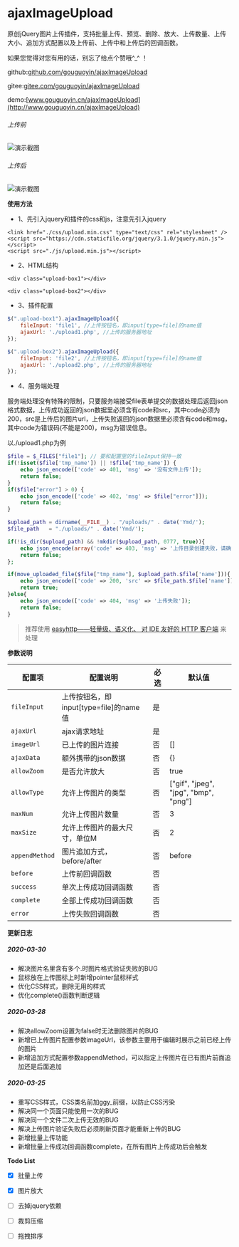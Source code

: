 # ajaxImageUpload
原创jQuery图片上传插件，支持批量上传、预览、删除、放大、上传数量、上传大小、追加方式配置以及上传前、上传中和上传后的回调函数。

如果您觉得对您有用的话，别忘了给点个赞哦^_^ ！

github:[github.com/gouguoyin/ajaxImageUpload](https://github.com/gouguoyin/ajaxImageUpload "github.com/gouguoyin/ajaxImageUpload")

gitee:[gitee.com/gouguoyin/ajaxImageUpload](https://gitee.com/gouguoyin/ajaxImageUpload "gitee.com/gouguoyin/ajaxImageUpload")

demo:[www.gouguoyin.cn/ajaxImageUpload](http://www.gouguoyin.cn/ajaxImageUpload)

###### 上传前
![演示截图](https://image-static.segmentfault.com/307/630/3076307501-5e7f37312c655)
###### 上传后
![演示截图](https://image-static.segmentfault.com/241/131/2411318232-5e7f373f1a8eb)


 **使用方法**
 
 - 1、先引入jquery和插件的css和js，注意先引入jquery
 
```
<link href="./css/upload.min.css" type="text/css" rel="stylesheet" />
<script src="https://cdn.staticfile.org/jquery/3.1.0/jquery.min.js"></script>
<script src="./js/upload.min.js"></script>
```

 - 2、HTML结构
```
<div class="upload-box1"></div>

<div class="upload-box2"></div>
```
 - 3、插件配置
 
```javascript
$(".upload-box1").ajaxImageUpload({
    fileInput: 'file1', //上传按钮名，即input[type=file]的name值
    ajaxUrl: './upload1.php', //上传的服务器地址
});

$(".upload-box2").ajaxImageUpload({
    fileInput: 'file2', //上传按钮名，即input[type=file]的name值
    ajaxUrl: './upload2.php', //上传的服务器地址
});
```

 - 4、服务端处理

服务端处理没有特殊的限制，只要服务端接受file表单提交的数据处理后返回json格式数据，上传成功返回的json数据里必须含有code和src，其中code必须为200，src是上传后的图片url，上传失败返回的json数据里必须含有code和msg，其中code为错误码(不能是200)，msg为错误信息。

以./upload1.php为例
```php
$file = $_FILES["file1"]; // 要和配置里的fileInput保持一致
if(!isset($file['tmp_name']) || !$file['tmp_name']) {
    echo json_encode(['code' => 401, 'msg' => '没有文件上传']);
    return false;
}
if($file["error"] > 0) {
    echo json_encode(['code' => 402, 'msg' => $file["error"]]);
    return false;
}

$upload_path = dirname(__FILE__) . "/uploads/" . date('Ymd/');
$file_path   = "./uploads/" . date('Ymd/');

if(!is_dir($upload_path) && !mkdir($upload_path, 0777, true)){
    echo json_encode(array('code' => 403, 'msg' => '上传目录创建失败，请确认是否有权限'));
    return false;
};

if(move_uploaded_file($file["tmp_name"], $upload_path.$file['name'])){
    echo json_encode(['code' => 200, 'src' => $file_path.$file['name']]);
    return true;
}else{
    echo json_encode(['code' => 404, 'msg' => '上传失败']);
    return false;
}
```
> 推荐使用 [easyhttp——轻量级、语义化、 对 IDE 友好的 HTTP 客户端](https://gitee.com/gouguoyin/easyhttp) 来处理

 **参数说明** 
 
| 配置项 | 配置说明 | 必选 | 默认值 |
| --- | --- | --- |  --- | 
| `fileInput` |  上传按钮名，即input[type=file]的name值 | 是 | |
| `ajaxUrl` | ajax请求地址 | 是 | | 
| `imageUrl` |  已上传的图片连接 | 否 | [] | 
| `ajaxData` |  额外携带的json数据 | 否 | {} | 
| `allowZoom` |  是否允许放大 | 否 |true | 
| `allowType` |  允许上传图片的类型 | 否 | ["gif", "jpeg", "jpg", "bmp", "png"] | 
| `maxNum` |  允许上传图片数量 | 否 | 3 | 
| `maxSize` |  允许上传图片的最大尺寸，单位M | 否 |2 | 
| `appendMethod` |  图片追加方式，before/after | 否 | before | 
| `before` |  上传前回调函数 | 否 | | 
| `success` |  单次上传成功回调函数 | 否 | | 
| `complete` |  全部上传成功回调函数 | 否 | | 
| `error` |  上传失败回调函数 | 否 | | 

 **更新日志** 

##### 2020-03-30
* 解决图片名里含有多个.时图片格式验证失败的BUG
* 鼠标放在上传图标上时新增pointer鼠标样式
* 优化CSS样式，删除无用的样式
* 优化complete()函数判断逻辑

##### 2020-03-28
* 解决allowZoom设置为false时无法删除图片的BUG
* 新增已上传图片配置参数imageUrl，该参数主要用于编辑时展示之前已经上传的图片
* 新增追加方式配置参数appendMethod，可以指定上传图片在已有图片前面追加还是后面追加

##### 2020-03-25
* 重写CSS样式，CSS类名前加ggy_前缀，以防止CSS污染
* 解决同一个页面只能使用一次的BUG
* 解决同一个文件二次上传无效的BUG
* 解决上传图片验证失败后必须刷新页面才能重新上传的BUG
* 新增批量上传功能
* 新增批量上传成功回调函数complete，在所有图片上传成功后会触发

 **Todo List** 
 - [x] 批量上传
 - [x] 图片放大
 - [ ] 去掉jquery依赖
 - [ ] 裁剪压缩
 - [ ] 拖拽排序
 



